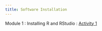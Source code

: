 ```yaml
---
title: Software Installation
---
```


Module 1
: Installing R and RStudio
  : [Activity 1](https://wfu-r-resources.github.io/activities/software_installation/)
